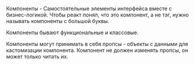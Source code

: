 Компоненты - Самостоятельные элементы интерфейса вместе с бизнес-логикой. Чтобы реакт понял, что это компонент, а не тэг, нужно называть компоненты с большой буквы.

Компоненты бывают функциональные и классовые.

Компоненты могут принимать в себя пропсы - объекты с данными для кастомизации компонента. Компонент не должен изменять пропсы, он может только читать их.